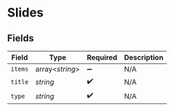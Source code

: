 # Slides


## Fields

| Field              | Type               | Required           | Description        |
| ------------------ | ------------------ | ------------------ | ------------------ |
| `items`            | array<*string*>    | :heavy_minus_sign: | N/A                |
| `title`            | *string*           | :heavy_check_mark: | N/A                |
| `type`             | *string*           | :heavy_check_mark: | N/A                |